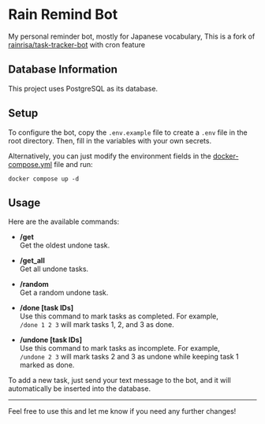 # Rain Remind Bot

My personal reminder bot, mostly for Japanese vocabulary, This is a fork of [rainrisa/task-tracker-bot](https://github.com/rainrisa/task-tracker-bot) with cron feature

## Database Information

This project uses PostgreSQL as its database.

## Setup

To configure the bot, copy the `.env.example` file to create a `.env` file in the root directory. Then, fill in the variables with your own secrets.

Alternatively, you can just modify the environment fields in the [docker-compose.yml](https://github.com/rainrisa/task-tracker-bot/blob/main/docker-compose.yml) file and run:

```
docker compose up -d
```

## Usage

Here are the available commands:

- **/get**  
  Get the oldest undone task.

- **/get_all**  
  Get all undone tasks.

- **/random**  
  Get a random undone task.

- **/done [task IDs]**  
  Use this command to mark tasks as completed. For example,  
  `/done 1 2 3` will mark tasks 1, 2, and 3 as done.

- **/undone [task IDs]**  
  Use this command to mark tasks as incomplete. For example,  
  `/undone 2 3` will mark tasks 2 and 3 as undone while keeping task 1 marked as done.

To add a new task, just send your text message to the bot, and it will automatically be inserted into the database.

---

Feel free to use this and let me know if you need any further changes!
